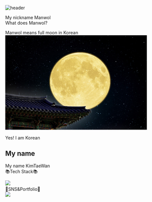 ![header](https://capsule-render.vercel.app/api?type=waving&color=auto&height=300&section=header&text=Hello%20My%20Github!&fontSize=90)


My nickname Manwol<br>
What does Manwol?<br>

Manwol means full moon in Korean<br><img src="Fullmoon.jpg" width="450" height="300">

Yes! I am Korean<br>


## My name
My name KimTaeWan<br>
📚Tech Stack📚<br>

<img src="https://img.shields.io/badge/python-007396?style=flat&logo=python&logoColor=white" />

<br>
💌SNS&Portfolio💌<br>

<img src="https://img.shields.io/badge/notion-007396?style=flat&logo=notion&logoColor=white" />